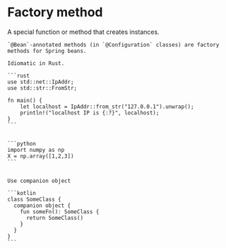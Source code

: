 # Factory method

A special function or method that creates instances.

~~~admonish example title="Spring Boot"
`@Bean`-annotated methods (in `@Configuration` classes) are factory methods for Spring beans.
~~~

~~~admonish example title="Rust"
Idiomatic in Rust.

```rust
use std::net::IpAddr;
use std::str::FromStr;

fn main() {
    let localhost = IpAddr::from_str("127.0.0.1").unwrap();
    println!("localhost IP is {:?}", localhost);
}
```
~~~

~~~admonish example title="Python"

```python
import numpy as np
X = np.array([1,2,3])
```
~~~

~~~admonish example title="Kotlin"

Use companion object

```kotlin
class SomeClass { 
  companion object { 
    fun someFn(): SomeClass {
      return SomeClass()
    }
  } 
}
```
~~~
